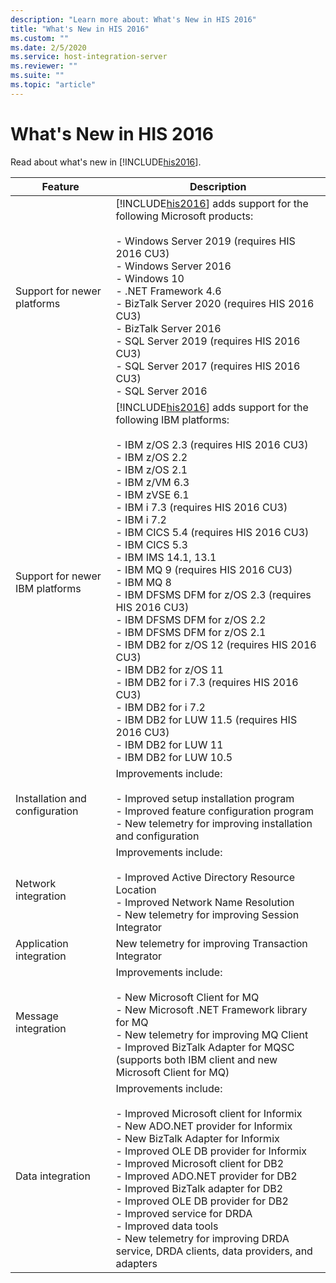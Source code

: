 ```yaml
---
description: "Learn more about: What's New in HIS 2016"
title: "What's New in HIS 2016"
ms.custom: ""
ms.date: 2/5/2020
ms.service: host-integration-server
ms.reviewer: ""
ms.suite: ""
ms.topic: "article"
---
```

# What's New in HIS 2016
Read about what's new in [!INCLUDE[his2016](../includes/his2016-md.md)].  


|             Feature             |                                                                                                                                                                                                                                                                       Description                                                                                                                                                                                                                                                                        |
|---------------------------------|----------------------------------------------------------------------------------------------------------------------------------------------------------------------------------------------------------------------------------------------------------------------------------------------------------------------------------------------------------------------------------------------------------------------------------------------------------------------------------------------------------------------------------------------------------|
|   Support for newer platforms   |                                                                                                                                                       [!INCLUDE[his2016](../includes/his2016-md.md)] adds support for the following Microsoft products:<br /><br />-   Windows Server 2019 (requires HIS 2016 CU3)<br />-   Windows Server 2016<br />-   Windows 10<br />-   .NET Framework 4.6<br />-   BizTalk Server 2020 (requires HIS 2016 CU3)<br />-   BizTalk Server 2016<br />-   SQL Server 2019 (requires HIS 2016 CU3)<br />-   SQL Server 2017 (requires HIS 2016 CU3)<br />-   SQL Server 2016                                                                                                                                                        |
| Support for newer IBM platforms |                                       [!INCLUDE[his2016](../includes/his2016-md.md)] adds support for the following IBM platforms:<br /><br /> -   IBM z/OS 2.3 (requires HIS 2016 CU3)<br />-   IBM z/OS 2.2<br />-   IBM z/OS 2.1<br />-   IBM z/VM 6.3<br />-   IBM zVSE  6.1<br />-   IBM i 7.3 (requires HIS 2016 CU3)<br />-   IBM i 7.2<br />-   IBM CICS 5.4 (requires HIS 2016 CU3)<br />-   IBM CICS 5.3<br />-   IBM IMS 14.1, 13.1<br />-   IBM MQ 9 (requires HIS 2016 CU3)<br />-   IBM MQ 8<br />-   IBM DFSMS DFM for z/OS 2.3 (requires HIS 2016 CU3)<br />-   IBM DFSMS DFM for z/OS 2.2<br />-   IBM DFSMS DFM for z/OS 2.1<br />-   IBM DB2 for z/OS 12 (requires HIS 2016 CU3)<br />-   IBM DB2 for z/OS 11<br />-   IBM DB2 for i 7.3 (requires HIS 2016 CU3)<br />-   IBM DB2 for i 7.2<br />-   IBM DB2 for LUW 11.5 (requires HIS 2016 CU3)<br />-   IBM DB2 for LUW 11<br />-   IBM DB2 for LUW 10.5                                       |
| Installation and configuration  |                                                                                                                                                                              Improvements include:<br /><br /> -   Improved setup installation program<br />-   Improved feature configuration program<br />-   New telemetry for improving installation and configuration                                                                                                                                                                               |
|       Network integration       |                                                                                                                                                                                   Improvements include:<br /><br /> -   Improved Active Directory Resource Location<br />-   Improved Network Name Resolution<br />-   New telemetry for improving Session Integrator                                                                                                                                                                                    |
|     Application integration     |                                                                                                                                                                                                                                                    New telemetry for improving Transaction Integrator                                                                                                                                                                                                                                                    |
|       Message integration       |                                                                                                                                       Improvements include:<br /><br /> -   New Microsoft Client for MQ<br />-   New Microsoft .NET Framework library for MQ<br />-   New telemetry for improving MQ Client<br />-   Improved BizTalk Adapter for MQSC (supports both IBM client and new Microsoft Client for MQ)                                                                                                                                        |
|        Data integration         | Improvements include:<br /><br /> -   Improved Microsoft client for Informix<br />-   New ADO.NET provider for Informix<br />-   New BizTalk Adapter for Informix<br />-   Improved OLE DB provider for Informix<br />-   Improved Microsoft client for DB2<br />-   Improved ADO.NET provider for DB2<br />-   Improved BizTalk adapter for DB2<br />-   Improved OLE DB provider for DB2<br />-   Improved service for DRDA<br />-   Improved data tools<br />-   New telemetry for improving DRDA service, DRDA clients, data providers, and adapters |

